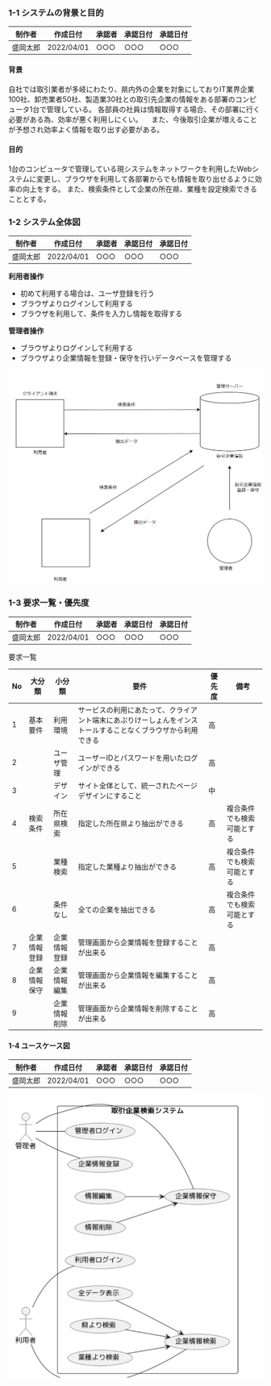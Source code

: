 ### 1-1 システムの背景と目的

 | 制作者 | 作成日付 | 承認者 | 承認日付 | 承認日付 |
 | ------ | -------- | ------ | -------- | -------- |
 | 盛岡太郎    | 2022/04/01      | ○○○    | ○○○      | ○○○      |

#### 背景
自社では取引業者が多岐にわたり、県内外の企業を対象にしておりIT業界企業100社、卸売業者50社、製造業30社との取引先企業の情報をある部署のコンピュータ1台で管理している。
各部員の社員は情報取得する場合、その部署に行く必要がある為、効率が悪く利用しにくい。
　また、今後取引企業が増えることが予想され効率よく情報を取り出す必要がある。

#### 目的
1台のコンピュータで管理している現システムをネットワークを利用したWebシステムに変更し、ブラウザを利用して各部署からでも情報を取り出せるように効率の向上をする。
また、検索条件として企業の所在県、業種を設定検索できることとする。

### 1-2 システム全体図

| 制作者 | 作成日付 | 承認者 | 承認日付 | 承認日付 |
 | ------ | -------- | ------ | -------- | -------- |
 | 盛岡太郎    | 2022/04/01      | ○○○    | ○○○      | ○○○      |

**利用者操作**
- 初めて利用する場合は、ユーザ登録を行う
- ブラウザよりログインして利用する
- ブラウザを利用して、条件を入力し情報を取得する
  
**管理者操作**
- ブラウザよりログインして利用する
- ブラウザより企業情報を登録・保守を行いデータベースを管理する

![システム全体図](images/システム全体図.png)

### 1-3 要求一覧・優先度
| 制作者 | 作成日付 | 承認者 | 承認日付 | 承認日付 |
 | ------ | -------- | ------ | -------- | -------- |
 | 盛岡太郎    | 2022/04/01      | ○○○    | ○○○      | ○○○      |

要求一覧

 | No | 大分類 | 小分類 | 要件 | 優先度 | 備考 |
 | ------ | -------- | ------ | -------- | -------- | -------- |
 | 1    | 基本要件      | 利用環境    | サービスの利用にあたって、クライアント端末にあぷりけーしょんをインストールすることなくブラウザから利用できる      | 高      ||
 |2||ユーザ管理|ユーザーIDとパスワードを用いたログインができる|高||
 |3||デザイン|サイト全体として、統一されたページデザインにすること|中||
 |4|検索条件|所在県検索|指定した所在県より抽出ができる|高|複合条件でも検索可能とする| 
 |5||業種検索|指定した業種より抽出ができる|高|複合条件でも検索可能とする|
 |6||条件なし|全ての企業を抽出できる|高|複合条件でも検索可能とする|
 |7|企業情報登録|企業情報登録|管理画面から企業情報を登録することが出来る|高||
 |8|企業情報保守|企業情報編集|管理画面から企業情報を編集することが出来る|高||
 |9||企業情報削除|管理画面から企業情報を削除することが出来る|高||

#### 1-4 ユースケース図
| 制作者 | 作成日付 | 承認者 | 承認日付 | 承認日付 |
 | ------ | -------- | ------ | -------- | -------- |
 | 盛岡太郎    | 2022/04/01      | ○○○    | ○○○      | ○○○      |

![ユースケース図](images/ユースケース図.png)
